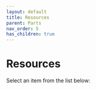 ```yaml
---
layout: default
title: Resources
parent: Parts
nav_order: 5
has_children: true
---
```


# Resources

Select an item from the list below: